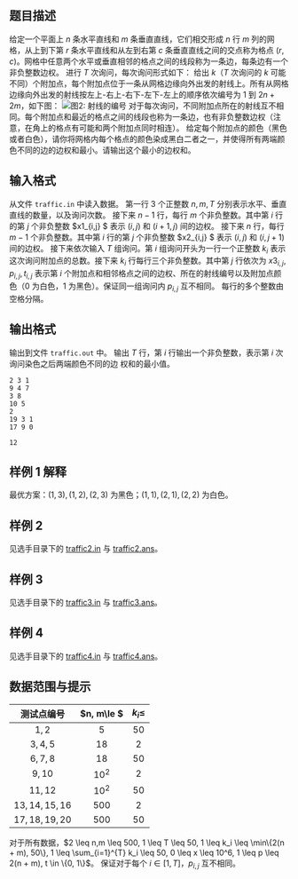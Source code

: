 ## 题目描述

给定一个平面上 $n$ 条水平直线和 $m$ 条垂直直线，它们相交形成 $n$ 行 $m$ 列的网格，从上到下第 $r$ 条水平直线和从左到右第 $c$ 条垂直直线之间的交点称为格点 $(r, c)$。网格中任意两个水平或垂直相邻的格点之间的线段称为一条边，每条边有一个非负整数边权。
进行 $T$ 次询问，每次询问形式如下：
给出 $k$（$T$ 次询问的 $k$ 可能不同）个附加点，每个附加点位于一条从网格边缘向外出发的射线上。所有从网格边缘向外出发的射线按左上-右上-右下-左下-左上的顺序依次编号为 $1$ 到 $2n + 2m$，如下图：
![图2: 射线的编号](file://pict1.png)
对于每次询问，不同附加点所在的射线互不相同。每个附加点和最近的格点之间的线段也称为一条边，也有非负整数边权（注意，在角上的格点有可能和两个附加点同时相连）。
给定每个附加点的颜色（黑色或者白色），请你将网格内每个格点的颜色染成黑白二者之一，并使得所有两端颜色不同的边的边权和最小。请输出这个最小的边权和。

## 输入格式

从文件 `traffic.in` 中读入数据。
第一行 $3$ 个正整数 $n, m, T$ 分别表示水平、垂直直线的数量，以及询问次数。
接下来 $n − 1$ 行，每行 $m$ 个非负整数。其中第 $i$ 行的第 $j$ 个非负整数 $x1_{i,j} $ 表示 $(i, j)$ 和 $(i + 1, j)$ 间的边权。
接下来 $n$ 行，每行 $m − 1$ 个非负整数。其中第 $i$ 行的第 $j$ 个非负整数 $x2_{i,j} $ 表示 $(i, j)$ 和 $(i, j + 1)$ 间的边权。
接下来依次输入 $T$ 组询问。第 $i$ 组询问开头为一行一个正整数 $k_i$ 表示这次询问附加点的总数。接下来 $k_i$ 行每行三个非负整数。其中第 $j$ 行依次为 $x3_{i,j}, p_{i,j}, t_{i,j}$ 表示第 $i$ 个附加点和相邻格点之间的边权、所在的射线编号以及附加点颜色（$0$ 为白色，$1$ 为黑色）。保证同一组询问内 $p_{i,j}$ 互不相同。
每行的多个整数由空格分隔。

## 输出格式

输出到文件 `traffic.out` 中。
输出 $T$ 行，第 $i$ 行输出一个非负整数，表示第 $i$ 次询问染色之后两端颜色不同的边
权和的最小值。

```input1
2 3 1
9 4 7
3 8
10 5
2
19 3 1
17 9 0
```

```output1
12
```

## 样例 1 解释

最优方案：$(1, 3), (1, 2), (2, 3)$ 为黑色；$(1, 1), (2, 1), (2, 2)$ 为白色。

## 样例 2

见选手目录下的 [traffic2.in](file://traffic2.in) 与 [traffic2.ans](file://traffic2.ans)。

## 样例 3

见选手目录下的 [traffic3.in](file://traffic3.in) 与 [traffic3.ans](file://traffic3.ans)。

## 样例 4

见选手目录下的 [traffic4.in](file://traffic4.in) 与 [traffic4.ans](file://traffic4.ans)。

## 数据范围与提示

| 测试点编号  |    $n, m\le $     | $k_i \leq$  |
| :---------: | :------------: | :-------: |
|  $1,2$  |      $5$       | $50$ |
|  $3,4,5$  |     $18$      | $2$ |
|  $6,7,8$  | $18$ | $50$ |
| $9,10$  | $10^2$ | $2$ |
| $11,12$  | $10^2$ | $50$ |
| $13,14,15,16$  | $500$ | $2$ |
| $17,18,19,20$  | $500$ | $50$ |

对于所有数据，$2 \leq n,m \leq 500, 1 \leq T \leq 50, 1 \leq k_i \leq \min\{2(n + m), 50\}, 1 \leq \sum_{i=1}^{T} k_i \leq 50, 0 \leq x \leq 10^6, 1 \leq p \leq 2(n + m), t \in \{0, 1\}$。
保证对于每个 $i \in [1, T]$，$p_{i,j}$ 互不相同。

